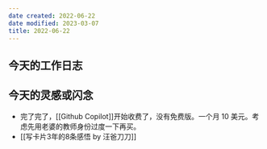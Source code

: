 ```yaml
---
date created: 2022-06-22
date modified: 2023-03-07
title: 2022-06-22
---
```


## 今天的工作日志

## 今天的灵感或闪念

- 完了完了，[[Github Copilot]]开始收费了，没有免费版。一个月 10 美元。考虑先用老婆的教师身份过度一下再买。
- [[写卡片3年的8条感悟 by 汪爸刀刀]]
